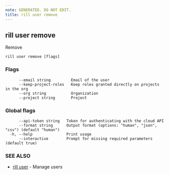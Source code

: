 ```yaml
---
note: GENERATED. DO NOT EDIT.
title: rill user remove
---
```

## rill user remove

Remove

```
rill user remove [flags]
```

### Flags

```
      --email string         Email of the user
      --keep-project-roles   Keep roles granted directly on projects in the org
      --org string           Organization
      --project string       Project
```

### Global flags

```
      --api-token string   Token for authenticating with the cloud API
      --format string      Output format (options: "human", "json", "csv") (default "human")
  -h, --help               Print usage
      --interactive        Prompt for missing required parameters (default true)
```

### SEE ALSO

* [rill user](user.md)	 - Manage users

